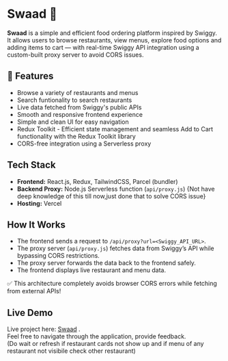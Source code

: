 # Swaad 🍛

**Swaad** is a simple and efficient food ordering platform inspired by Swiggy.  
It allows users to browse restaurants, view menus, explore food options and adding items to cart — with real-time Swiggy API integration using a custom-built proxy server to avoid CORS issues.



## 🚀 Features

- Browse a variety of restaurants and menus
- Search funtionality  to search restaurants
- Live data fetched from Swiggy's public APIs
- Smooth and responsive frontend experience
- Simple and clean UI for easy navigation
- Redux Toolkit - Efficient state management and seamless Add to Cart functionality with the Redux Toolkit library
- CORS-free integration using a Serverless proxy



##  Tech Stack

- **Frontend:** React.js, Redux, TailwindCSS, Parcel (bundler)
- **Backend Proxy:** Node.js Serverless function (`api/proxy.js`) {Not have deep knowledge of this till now,just done that to solve CORS issue}
- **Hosting:** Vercel 



##  How It Works

- The frontend sends a request to `/api/proxy?url=<Swiggy_API_URL>`.
- The proxy server (`api/proxy.js`) fetches data from Swiggy’s API while bypassing CORS restrictions.
- The proxy server forwards the data back to the frontend safely.
- The frontend displays live restaurant and menu data.

✅ This architecture completely avoids browser CORS errors while fetching from external APIs!

##  Live Demo

Live project here: [Swaad](https://swaad-food-reactjs-wfg2.vercel.app/) .   
Feel free to navigate through the application, provide feedback.  
 (Do wait or refresh if restaurant cards not show up and if menu of any restaurant not visibile check other restaurant)

